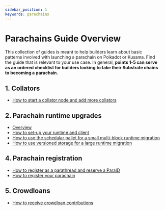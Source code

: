 ```yaml
---
sidebar_position: 1
keywords: parachains
---
```


# Parachains Guide Overview

This collection of guides is meant to help builders learn about basic patterns involved with
launching a parachain on 
Polkadot or Kusama. Find the guide that is relevant to your use case. In general, **points 1-5 can serve as an ordered checklist for builders 
looking to take their Substrate chains to becoming a parachain**.
## 1. Collators

- [How to start a collator node and add more collators](/docs/parachains/a-collators/start-collator-node)

## 2. Parachain runtime upgrades
- [Overview](/docs/parachains/runtime-upgrades)
- [How to set-up your runtime and client](/docs/parachains/b-runtime-upgrades/setup-runtime-and-client)
- [How to use the schedular pallet for a small multi-block runtime migration](/docs/parachains/b-runtime-upgrades/multiblock-runtime-migration)
- [How to use versioned storage for a large runtime migration](/docs/parachains/b-runtime-upgrades/large-storage-migration)


## 4. Parachain registration
- [How to register as a parathread and reserve a ParaID](/docs/parachains/registration/register-parathread)
- [How to register your parachain](/docs/parachains/registration/register-parachain)

## 5. Crowdloans

- [How to receive crowdloan contributions](/docs/parachains/crowdloans/crowdloan-contributions)

